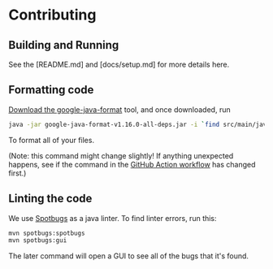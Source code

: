 # Contributing

## Building and Running

See the [README.md] and [docs/setup.md] for more details here.

## Formatting code

[Download the google-java-format](https://github.com/google/google-java-format/releases/download/v1.16.0/google-java-format-1.16.0-all-deps.jar) tool, and once downloaded, run

```bash
java -jar google-java-format-v1.16.0-all-deps.jar -i `find src/main/java/edu/suffolk -name *.java ! -name CodeTableConstants.java ! -name FilingCode.java`
```

To format all of your files.

(Note: this command might change slightly! If anything unexpected happens, see if the command in the [GitHub Action workflow](.github/workflows/formatting.yml) has changed first.)

## Linting the code

We use [Spotbugs](https://spotbugs.readthedocs.io/en/latest/introduction.html#) as a java linter. To find linter errors, run this:

```bash
mvn spotbugs:spotbugs
mvn spotbugs:gui
```

The later command will open a GUI to see all of the bugs that it's found.
